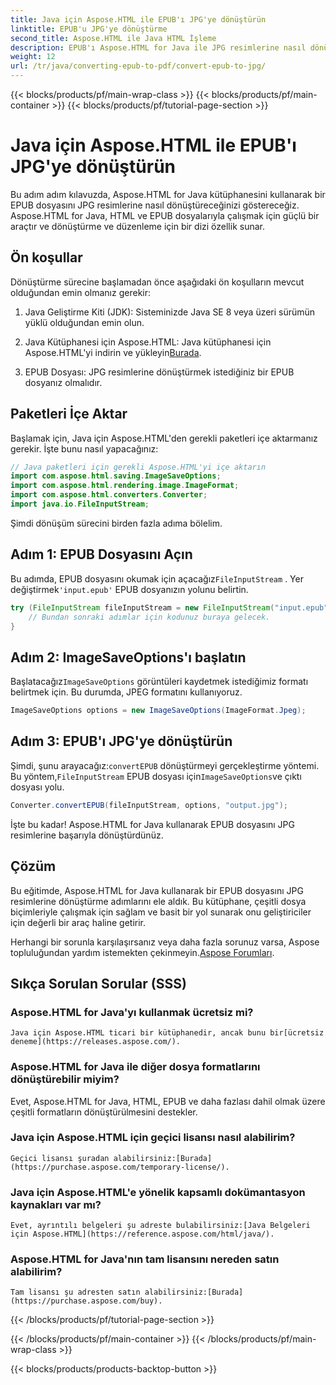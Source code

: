 ```yaml
---
title: Java için Aspose.HTML ile EPUB'ı JPG'ye dönüştürün
linktitle: EPUB'u JPG'ye dönüştürme
second_title: Aspose.HTML ile Java HTML İşleme
description: EPUB'ı Aspose.HTML for Java ile JPG resimlerine nasıl dönüştüreceğinizi öğrenin. Sorunsuz dönüşüm için adım adım kılavuzumuzu izleyin.
weight: 12
url: /tr/java/converting-epub-to-pdf/convert-epub-to-jpg/
---
```


{{< blocks/products/pf/main-wrap-class >}}
{{< blocks/products/pf/main-container >}}
{{< blocks/products/pf/tutorial-page-section >}}

# Java için Aspose.HTML ile EPUB'ı JPG'ye dönüştürün


Bu adım adım kılavuzda, Aspose.HTML for Java kütüphanesini kullanarak bir EPUB dosyasını JPG resimlerine nasıl dönüştüreceğinizi göstereceğiz. Aspose.HTML for Java, HTML ve EPUB dosyalarıyla çalışmak için güçlü bir araçtır ve dönüştürme ve düzenleme için bir dizi özellik sunar.

## Ön koşullar

Dönüştürme sürecine başlamadan önce aşağıdaki ön koşulların mevcut olduğundan emin olmanız gerekir:

1. Java Geliştirme Kiti (JDK): Sisteminizde Java SE 8 veya üzeri sürümün yüklü olduğundan emin olun.

2.  Java Kütüphanesi için Aspose.HTML: Java kütüphanesi için Aspose.HTML'yi indirin ve yükleyin[Burada](https://releases.aspose.com/html/java/).

3. EPUB Dosyası: JPG resimlerine dönüştürmek istediğiniz bir EPUB dosyanız olmalıdır.

## Paketleri İçe Aktar

Başlamak için, Java için Aspose.HTML'den gerekli paketleri içe aktarmanız gerekir. İşte bunu nasıl yapacağınız:

```java
// Java paketleri için gerekli Aspose.HTML'yi içe aktarın
import com.aspose.html.saving.ImageSaveOptions;
import com.aspose.html.rendering.image.ImageFormat;
import com.aspose.html.converters.Converter;
import java.io.FileInputStream;
```

Şimdi dönüşüm sürecini birden fazla adıma bölelim.

## Adım 1: EPUB Dosyasını Açın

 Bu adımda, EPUB dosyasını okumak için açacağız`FileInputStream` . Yer değiştirmek`'input.epub'` EPUB dosyanızın yolunu belirtin.

```java
try (FileInputStream fileInputStream = new FileInputStream("input.epub")) {
    // Bundan sonraki adımlar için kodunuz buraya gelecek.
}
```

## Adım 2: ImageSaveOptions'ı başlatın

Başlatacağız`ImageSaveOptions` görüntüleri kaydetmek istediğimiz formatı belirtmek için. Bu durumda, JPEG formatını kullanıyoruz.

```java
ImageSaveOptions options = new ImageSaveOptions(ImageFormat.Jpeg);
```

## Adım 3: EPUB'ı JPG'ye dönüştürün

 Şimdi, şunu arayacağız:`convertEPUB` dönüştürmeyi gerçekleştirme yöntemi. Bu yöntem,`FileInputStream` EPUB dosyası için`ImageSaveOptions`ve çıktı dosyası yolu.

```java
Converter.convertEPUB(fileInputStream, options, "output.jpg");
```

İşte bu kadar! Aspose.HTML for Java kullanarak EPUB dosyasını JPG resimlerine başarıyla dönüştürdünüz.

## Çözüm

Bu eğitimde, Aspose.HTML for Java kullanarak bir EPUB dosyasını JPG resimlerine dönüştürme adımlarını ele aldık. Bu kütüphane, çeşitli dosya biçimleriyle çalışmak için sağlam ve basit bir yol sunarak onu geliştiriciler için değerli bir araç haline getirir.

 Herhangi bir sorunla karşılaşırsanız veya daha fazla sorunuz varsa, Aspose topluluğundan yardım istemekten çekinmeyin.[Aspose Forumları](https://forum.aspose.com/).

## Sıkça Sorulan Sorular (SSS)

### Aspose.HTML for Java'yı kullanmak ücretsiz mi?
    Java için Aspose.HTML ticari bir kütüphanedir, ancak bunu bir[ücretsiz deneme](https://releases.aspose.com/).

### Aspose.HTML for Java ile diğer dosya formatlarını dönüştürebilir miyim?
   Evet, Aspose.HTML for Java, HTML, EPUB ve daha fazlası dahil olmak üzere çeşitli formatların dönüştürülmesini destekler.

### Java için Aspose.HTML için geçici lisansı nasıl alabilirim?
    Geçici lisansı şuradan alabilirsiniz:[Burada](https://purchase.aspose.com/temporary-license/).

### Java için Aspose.HTML'e yönelik kapsamlı dokümantasyon kaynakları var mı?
    Evet, ayrıntılı belgeleri şu adreste bulabilirsiniz:[Java Belgeleri için Aspose.HTML](https://reference.aspose.com/html/java/).

### Aspose.HTML for Java'nın tam lisansını nereden satın alabilirim?
    Tam lisansı şu adresten satın alabilirsiniz:[Burada](https://purchase.aspose.com/buy).


{{< /blocks/products/pf/tutorial-page-section >}}

{{< /blocks/products/pf/main-container >}}
{{< /blocks/products/pf/main-wrap-class >}}

{{< blocks/products/products-backtop-button >}}
